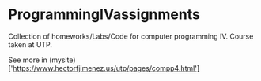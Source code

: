 # ProgrammingIVassignments
Collection of homeworks/Labs/Code for computer programming IV. Course taken at UTP. 

See more in (mysite)['https://www.hectorfjimenez.us/utp/pages/compp4.html']